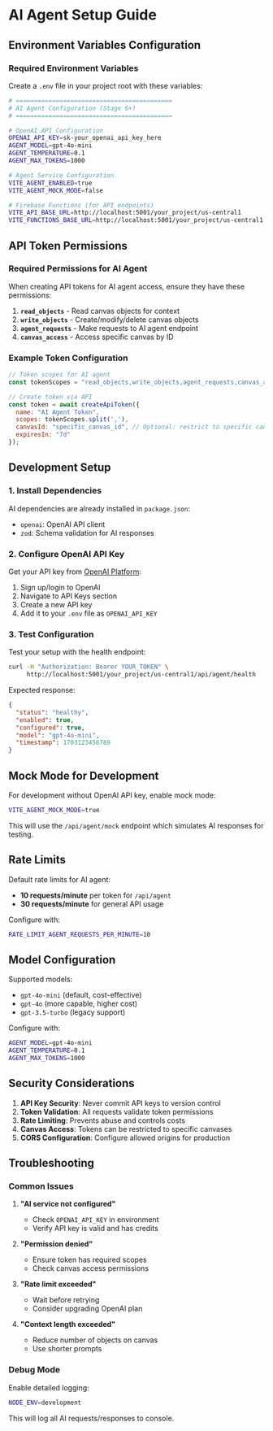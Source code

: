 # AI Agent Setup Guide

## Environment Variables Configuration

### Required Environment Variables

Create a `.env` file in your project root with these variables:

```bash
# ===========================================
# AI Agent Configuration (Stage 6+)
# ===========================================

# OpenAI API Configuration
OPENAI_API_KEY=sk-your_openai_api_key_here
AGENT_MODEL=gpt-4o-mini
AGENT_TEMPERATURE=0.1
AGENT_MAX_TOKENS=1000

# Agent Service Configuration  
VITE_AGENT_ENABLED=true
VITE_AGENT_MOCK_MODE=false

# Firebase Functions (for API endpoints)
VITE_API_BASE_URL=http://localhost:5001/your_project/us-central1
VITE_FUNCTIONS_BASE_URL=http://localhost:5001/your_project/us-central1
```

## API Token Permissions

### Required Permissions for AI Agent

When creating API tokens for AI agent access, ensure they have these permissions:

1. **`read_objects`** - Read canvas objects for context
2. **`write_objects`** - Create/modify/delete canvas objects  
3. **`agent_requests`** - Make requests to AI agent endpoint
4. **`canvas_access`** - Access specific canvas by ID

### Example Token Configuration

```javascript
// Token scopes for AI agent
const tokenScopes = "read_objects,write_objects,agent_requests,canvas_access";

// Create token via API
const token = await createApiToken({
  name: "AI Agent Token",
  scopes: tokenScopes.split(','),
  canvasId: "specific_canvas_id", // Optional: restrict to specific canvas
  expiresIn: "7d"
});
```

## Development Setup

### 1. Install Dependencies

AI dependencies are already installed in `package.json`:
- `openai`: OpenAI API client
- `zod`: Schema validation for AI responses

### 2. Configure OpenAI API Key

Get your API key from [OpenAI Platform](https://platform.openai.com/api-keys):

1. Sign up/login to OpenAI
2. Navigate to API Keys section
3. Create a new API key
4. Add it to your `.env` file as `OPENAI_API_KEY`

### 3. Test Configuration

Test your setup with the health endpoint:

```bash
curl -H "Authorization: Bearer YOUR_TOKEN" \
     http://localhost:5001/your_project/us-central1/api/agent/health
```

Expected response:
```json
{
  "status": "healthy",
  "enabled": true,
  "configured": true,
  "model": "gpt-4o-mini",
  "timestamp": 1703123456789
}
```

## Mock Mode for Development

For development without OpenAI API key, enable mock mode:

```bash
VITE_AGENT_MOCK_MODE=true
```

This will use the `/api/agent/mock` endpoint which simulates AI responses for testing.

## Rate Limits

Default rate limits for AI agent:
- **10 requests/minute** per token for `/api/agent`
- **30 requests/minute** for general API usage

Configure with:
```bash
RATE_LIMIT_AGENT_REQUESTS_PER_MINUTE=10
```

## Model Configuration

Supported models:
- `gpt-4o-mini` (default, cost-effective)
- `gpt-4o` (more capable, higher cost)
- `gpt-3.5-turbo` (legacy support)

Configure with:
```bash
AGENT_MODEL=gpt-4o-mini
AGENT_TEMPERATURE=0.1
AGENT_MAX_TOKENS=1000
```

## Security Considerations

1. **API Key Security**: Never commit API keys to version control
2. **Token Validation**: All requests validate token permissions
3. **Rate Limiting**: Prevents abuse and controls costs
4. **Canvas Access**: Tokens can be restricted to specific canvases
5. **CORS Configuration**: Configure allowed origins for production

## Troubleshooting

### Common Issues

1. **"AI service not configured"**
   - Check `OPENAI_API_KEY` in environment
   - Verify API key is valid and has credits

2. **"Permission denied"**
   - Ensure token has required scopes
   - Check canvas access permissions

3. **"Rate limit exceeded"**
   - Wait before retrying
   - Consider upgrading OpenAI plan

4. **"Context length exceeded"**
   - Reduce number of objects on canvas
   - Use shorter prompts

### Debug Mode

Enable detailed logging:
```bash
NODE_ENV=development
```

This will log all AI requests/responses to console.
